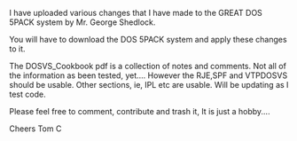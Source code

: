 

I have uploaded various changes that I have made to the GREAT DOS 5PACK
system by Mr. George Shedlock.

You will have to download the DOS 5PACK system and apply these changes
to it.

The DOSVS_Cookbook pdf is a collection of notes and comments.  Not all
of the information as been tested, yet....  However the RJE,SPF and VTPDOSVS
should be usable.  Other sections, ie, IPL etc are usable.  Will be
updating as I test code.

Please feel free to comment, contribute and trash it, It is just a hobby....

Cheers
Tom C

